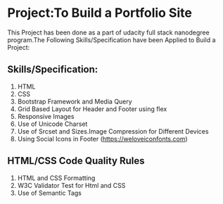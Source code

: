 # Project:To Build a Portfolio Site

This Project has been done as a part of udacity full stack nanodegree program.The Following Skills/Specification have been Applied to Build a Project:

## Skills/Specification:
1. HTML
2. CSS
3. Bootstrap Framework and Media Query
4. Grid Based Layout for Header and Footer using flex
5. Responsive Images 
6. Use of Unicode Charset
7. Use of Srcset and Sizes.Image Compression for Different Devices
8. Using Social Icons in Footer (https://weloveiconfonts.com)

## HTML/CSS Code Quality Rules
1. HTML and CSS Formatting
2. W3C Validator Test for Html and CSS
3. Use of Semantic Tags

